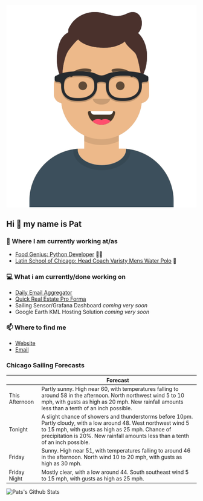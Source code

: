 [![Social banner for p-j-falconer](https://raw.githubusercontent.com/P-J-FALCONER/P-J-FALCONER/master/assets/avataaars.svg)](https://patfalconer.com/)
## Hi :wave: my name is Pat

### 💼 Where I am currently working at/as
- [Food Genius: Python Developer](https://getfoodgenius.com/) 🍔🐍
- [Latin School of Chicago: Head Coach Varisty Mens Water Polo](https://www.latinschool.org/) 🤽


### 💻 What i am currently/done working on
 - [Daily Email Aggregator](https://github.com/P-J-FALCONER/dott_daily_mail)
 - [Quick Real Estate Pro Forma](https://github.com/P-J-FALCONER/henry)
 - Sailing Sensor/Grafana Dashboard *coming very soon*
 - Google Earth KML Hosting Solution *coming very soon*

### 📫 Where to find me
 - [Website](https://patfalconer.com/)
 - [Email](mailto:patrick.j.falconer@gmail.com)


### Chicago Sailing Forecasts
|   | Forecast  |
|---|---|
| This Afternoon | Partly sunny. High near 60, with temperatures falling to around 58 in the afternoon. North northwest wind 5 to 10 mph, with gusts as high as 20 mph. New rainfall amounts less than a tenth of an inch possible. |
| Tonight | A slight chance of showers and thunderstorms before 10pm. Partly cloudy, with a low around 48. West northwest wind 5 to 15 mph, with gusts as high as 25 mph. Chance of precipitation is 20%. New rainfall amounts less than a tenth of an inch possible. |
| Friday | Sunny. High near 51, with temperatures falling to around 46 in the afternoon. North wind 10 to 20 mph, with gusts as high as 30 mph. |
| Friday Night | Mostly clear, with a low around 44. South southeast wind 5 to 15 mph, with gusts as high as 25 mph. |

![Pats's Github Stats](https://github-readme-stats.vercel.app/api?username=p-j-falconer&show_icons=true&theme=radical)
